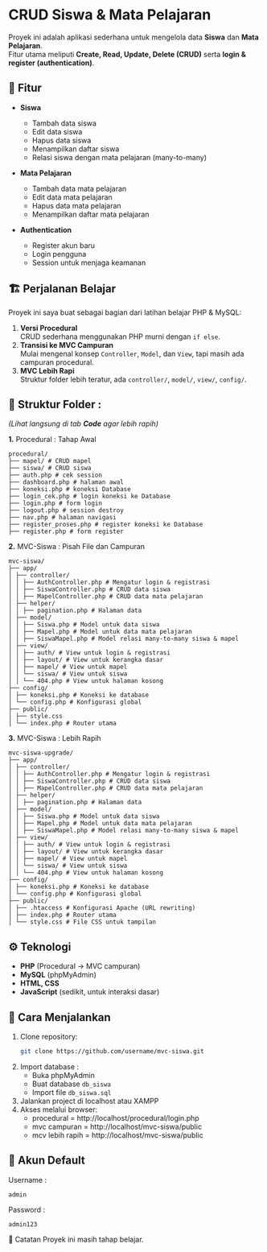 # CRUD Siswa & Mata Pelajaran

Proyek ini adalah aplikasi sederhana untuk mengelola data **Siswa** dan **Mata Pelajaran**.  
Fitur utama meliputi **Create, Read, Update, Delete (CRUD)** serta **login & register (authentication)**.

## 📌 Fitur
- **Siswa**
  - Tambah data siswa
  - Edit data siswa
  - Hapus data siswa
  - Menampilkan daftar siswa
  - Relasi siswa dengan mata pelajaran (many-to-many)

- **Mata Pelajaran**
  - Tambah data mata pelajaran
  - Edit data mata pelajaran
  - Hapus data mata pelajaran
  - Menampilkan daftar mata pelajaran

- **Authentication**
  - Register akun baru
  - Login pengguna
  - Session untuk menjaga keamanan

## 🏗️ Perjalanan Belajar
Proyek ini saya buat sebagai bagian dari latihan belajar PHP & MySQL:
1. **Versi Procedural**  
   CRUD sederhana menggunakan PHP murni dengan `if else`.
2. **Transisi ke MVC Campuran**  
   Mulai mengenal konsep `Controller`, `Model`, dan `View`, tapi masih ada campuran procedural.
3. **MVC Lebih Rapi**  
   Struktur folder lebih teratur, ada `controller/`, `model/`, `view/`, `config/`.

## 📂 Struktur Folder : 
*(Lihat langsung di tab **Code** agar lebih rapih)*

**1.** Procedural : Tahap Awal
```
procedural/
├── mapel/ # CRUD mapel
├── siswa/ # CRUD siswa
├── auth.php # cek session
├── dashboard.php # halaman awal
├── koneksi.php # koneksi Database
├── login_cek.php # login koneksi ke Database
├── login.php # form login
├── logout.php # session destroy
├── nav.php # halaman navigasi
├── register_proses.php # register koneksi ke Database
├── register.php # form register
```

**2.** MVC-Siswa : Pisah File dan Campuran
```
mvc-siswa/
├── app/
│ ├── controller/
│ │ ├── AuthController.php # Mengatur login & registrasi
│ │ ├── SiswaController.php # CRUD data siswa
│ │ ├── MapelController.php # CRUD data mata pelajaran
│ ├── helper/
│ │ ├── pagination.php # Halaman data
│ ├── model/
│ │ ├── Siswa.php # Model untuk data siswa
│ │ ├── Mapel.php # Model untuk data mata pelajaran
│ │ ├── SiswaMapel.php # Model relasi many-to-many siswa & mapel
│ ├── view/
│ │ ├── auth/ # View untuk login & registrasi
│ │ ├── layout/ # View untuk kerangka dasar
│ │ ├── mapel/ # View untuk mapel
│ │ └── siswa/ # View untuk siswa
│ │ └── 404.php # View untuk halaman kosong
├── config/
│ ├── koneksi.php # Koneksi ke database
│ └── config.php # Konfigurasi global
├── public/
│ ├── style.css
│ └── index.php # Router utama
```

**3.** MVC-Siswa : Lebih Rapih
```
mvc-siswa-upgrade/
├── app/
│ ├── controller/
│ │ ├── AuthController.php # Mengatur login & registrasi
│ │ ├── SiswaController.php # CRUD data siswa
│ │ ├── MapelController.php # CRUD data mata pelajaran
│ ├── helper/
│ │ ├── pagination.php # Halaman data
│ ├── model/
│ │ ├── Siswa.php # Model untuk data siswa
│ │ ├── Mapel.php # Model untuk data mata pelajaran
│ │ ├── SiswaMapel.php # Model relasi many-to-many siswa & mapel
│ ├── view/
│ │ ├── auth/ # View untuk login & registrasi
│ │ ├── layout/ # View untuk kerangka dasar
│ │ ├── mapel/ # View untuk mapel
│ │ └── siswa/ # View untuk siswa
│ │ └── 404.php # View untuk halaman kosong
├── config/
│ ├── koneksi.php # Koneksi ke database
│ └── config.php # Konfigurasi global
├── public/
│ ├── .htaccess # Konfigurasi Apache (URL rewriting)
│ ├── index.php # Router utama
│ └── style.css # File CSS untuk tampilan
```

## ⚙️ Teknologi
- **PHP** (Procedural → MVC campuran)
- **MySQL** (phpMyAdmin)
- **HTML, CSS**
- **JavaScript** (sedikit, untuk interaksi dasar)

## 🚀 Cara Menjalankan
1. Clone repository:
   ```bash
   git clone https://github.com/username/mvc-siswa.git
2. Import database :
   - Buka phpMyAdmin
   - Buat database `db_siswa`
   - Import file `db_siswa.sql`
3. Jalankan project di localhost atau XAMPP
4. Akses melalui browser:
   - procedural = http://localhost/procedural/login.php
   - mvc campuran = http://localhost/mvc-siswa/public
   - mcv lebih rapih = http://localhost/mvc-siswa/public

## 🔑 Akun Default
Username :
```
admin
```
Password :
```
admin123
```

📝 Catatan
Proyek ini masih tahap belajar.
